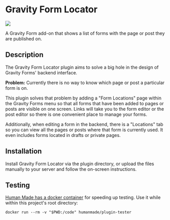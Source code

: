 # Gravity Form Locator
![](https://travis-ci.org/tarecord/gravity-forms-locator.svg?branch=master)

A Gravity Form add-on that shows a list of forms with the page or post they are published on.

## Description

The Gravity Form Locator plugin aims to solve a big hole in the design of Gravity Forms' backend interface.

**Problem:** Currently there is no way to know which page or post a particular form is on.

This plugin solves that problem by adding a "Form Locations" page within the Gravity Forms menu so that all forms that have been added to pages or posts are visible on one screen. Links will take you to the form editor or the post editor so there is one convenient place to manage your forms.

Additionally, when editing a form in the backend, there is a "Locations" tab so you can view all the pages or posts where that form is currently used. It even includes forms located in drafts or private pages.

## Installation

Install Gravity Form Locator via the plugin directory, or upload the files manually to your server and follow the on-screen instructions.

## Testing

[Human Made has a docker container](https://github.com/humanmade/plugin-tester) for speeding up testing. Use it while within this project's root directory:
```
docker run --rm -v "$PWD:/code" humanmade/plugin-tester
```
